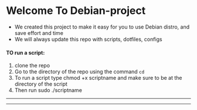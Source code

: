 # Welcome To Debian-project
- We created this project to make it easy for you to use Debian distro, and save effort and time
- We will always update this repo with scripts, dotfiles, configs


#### TO run a script:
1. clone the repo
2. Go to the directory of the repo using the command `cd`
3. To run a script type chmod +x scriptname and make sure to be at the directory of the script
4. Then run sudo ./scriptname

---




---

